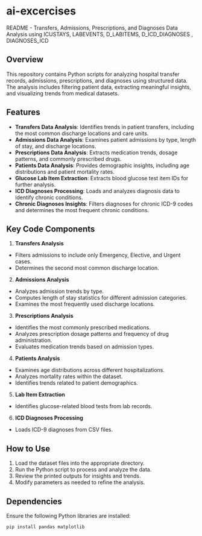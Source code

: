 # ai-excercises
README - Transfers, Admissions, Prescriptions, and Diagnoses Data Analysis using ICUSTAYS, LABEVENTS, D_LABITEMS, D_ICD_DIAGNOSES , DIAGNOSES_ICD

## Overview
This repository contains Python scripts for analyzing hospital transfer records, admissions, prescriptions, and diagnoses using structured data. 
The analysis includes filtering patient data, extracting meaningful insights, and visualizing trends from medical datasets.

## Features
- **Transfers Data Analysis**: Identifies trends in patient transfers, including the most common discharge locations and care units.
- **Admissions Data Analysis**: Examines patient admissions by type, length of stay, and discharge locations.
- **Prescriptions Data Analysis**: Extracts medication trends, dosage patterns, and commonly prescribed drugs.
- **Patients Data Analysis**: Provides demographic insights, including age distributions and patient mortality rates.
- **Glucose Lab Item Extraction**: Extracts blood glucose test item IDs for further analysis.
- **ICD Diagnoses Processing**: Loads and analyzes diagnosis data to identify chronic conditions.
- **Chronic Diagnoses Insights**: Filters diagnoses for chronic ICD-9 codes and determines the most frequent chronic conditions.


## Key Code Components

1. **Transfers Analysis**
- Filters admissions to include only Emergency, Elective, and Urgent cases.
- Determines the second most common discharge location.

2. **Admissions Analysis**
- Analyzes admission trends by type.
- Computes length of stay statistics for different admission categories.
- Examines the most frequently used discharge locations.

3. **Prescriptions Analysis**
- Identifies the most commonly prescribed medications.
- Analyzes prescription dosage patterns and frequency of drug administration.
- Evaluates medication trends based on admission types.

4. **Patients Analysis**
- Examines age distributions across different hospitalizations.
- Analyzes mortality rates within the dataset.
- Identifies trends related to patient demographics.
5. **Lab Item Extraction**
- Identifies glucose-related blood tests from lab records.

6. **ICD Diagnoses Processing**
- Loads ICD-9 diagnoses from CSV files.

## How to Use
1. Load the dataset files into the appropriate directory.
2. Run the Python script to process and analyze the data.
3. Review the printed outputs for insights and trends.
4. Modify parameters as needed to refine the analysis.

## Dependencies
Ensure the following Python libraries are installed:
```bash
pip install pandas matplotlib
